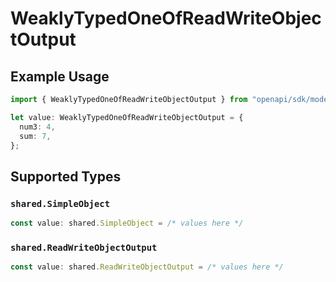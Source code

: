 # WeaklyTypedOneOfReadWriteObjectOutput

## Example Usage

```typescript
import { WeaklyTypedOneOfReadWriteObjectOutput } from "openapi/sdk/models/shared";

let value: WeaklyTypedOneOfReadWriteObjectOutput = {
  num3: 4,
  sum: 7,
};
```

## Supported Types

### `shared.SimpleObject`

```typescript
const value: shared.SimpleObject = /* values here */
```

### `shared.ReadWriteObjectOutput`

```typescript
const value: shared.ReadWriteObjectOutput = /* values here */
```

